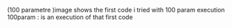(100 parametre )image shows the first code i tried with 100 param
execution 100param : is an execution of that first code 
